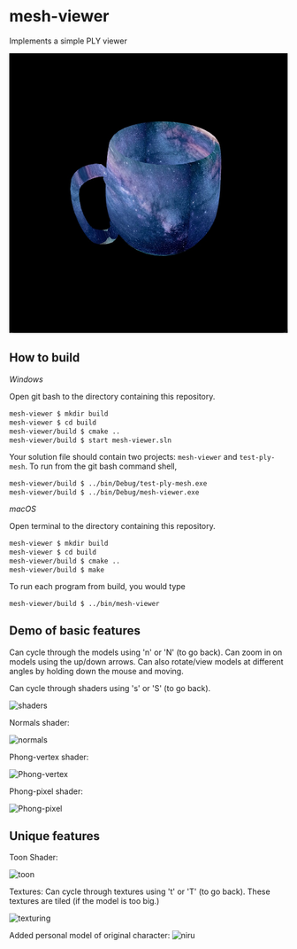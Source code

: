 # mesh-viewer

Implements a simple PLY viewer

![cupofspace](https://github.com/thumun/mesh-viewer/blob/main/images/cup-noshader.png)

## How to build

*Windows*

Open git bash to the directory containing this repository.

```
mesh-viewer $ mkdir build
mesh-viewer $ cd build
mesh-viewer/build $ cmake ..
mesh-viewer/build $ start mesh-viewer.sln
```

Your solution file should contain two projects: `mesh-viewer` and `test-ply-mesh`.
To run from the git bash command shell, 

```
mesh-viewer/build $ ../bin/Debug/test-ply-mesh.exe
mesh-viewer/build $ ../bin/Debug/mesh-viewer.exe
```

*macOS*

Open terminal to the directory containing this repository.

```
mesh-viewer $ mkdir build
mesh-viewer $ cd build
mesh-viewer/build $ cmake ..
mesh-viewer/build $ make
```

To run each program from build, you would type

```
mesh-viewer/build $ ../bin/mesh-viewer
```

## Demo of basic features

Can cycle through the models using 'n' or 'N' (to go back). 
Can zoom in on models using the up/down arrows. 
Can also rotate/view models at different angles by holding down the mouse and moving. 

Can cycle through shaders using 's' or 'S' (to go back). 

![shaders](https://github.com/thumun/mesh-viewer/blob/main/images/general.gif)

Normals shader: 

![normals](https://github.com/thumun/mesh-viewer/blob/main/images/normals.gif)

Phong-vertex shader: 

![Phong-vertex](https://github.com/thumun/mesh-viewer/blob/main/images/phongvertex.gif)

Phong-pixel shader: 

![Phong-pixel](https://github.com/thumun/mesh-viewer/blob/main/images/phongpixel.gif)

## Unique features 

Toon Shader: 

![toon](https://github.com/thumun/mesh-viewer/blob/main/images/toonshading.gif)

Textures: 
Can cycle through textures using 't' or 'T' (to go back). 
These textures are tiled (if the model is too big.) 

![texturing](https://github.com/thumun/mesh-viewer/blob/main/images/textures.gif)

Added personal model of original character: 
![niru](https://github.com/thumun/mesh-viewer/blob/main/images/Niru.gif)

